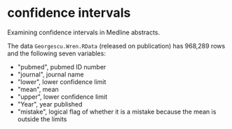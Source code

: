 # confidence intervals
Examining confidence intervals in Medline abstracts.

The data `Georgescu.Wren.RData` (released on publication) has 968,289 rows and the following seven variables:
* "pubmed", pubmed ID number 
* "journal", journal name
* "lower", lower confidence limit  
* "mean", mean    
* "upper", lower confidence limit   
* "Year", year published    
* "mistake", logical flag of whether it is a mistake because the mean is outside the limits
